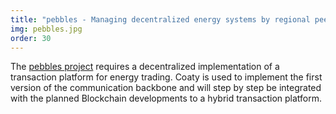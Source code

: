 ```yaml
---
title: "pebbles - Managing decentralized energy systems by regional peer to peer energy trading based on blockchain"
img: pebbles.jpg
order: 30
---
```

The [pebbles project](https://pebbles-projekt.de/) requires a decentralized implementation of a transaction platform for energy trading. Coaty is used to implement the first version of the communication backbone and will step by step be integrated with the planned Blockchain developments to a hybrid transaction platform.

